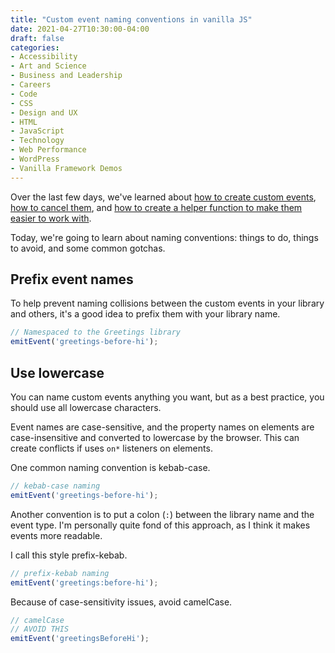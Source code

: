 ```yaml
---
title: "Custom event naming conventions in vanilla JS"
date: 2021-04-27T10:30:00-04:00
draft: false
categories:
- Accessibility
- Art and Science
- Business and Leadership
- Careers
- Code
- CSS
- Design and UX
- HTML
- JavaScript
- Technology
- Web Performance
- WordPress
- Vanilla Framework Demos
---
```


Over the last few days, we've learned about [how to create custom events](/custom-events-in-vanilla-js/), [how to cancel them](/canceling-custom-events-with-vanilla-js/), and [how to create a helper function to make them easier to work with](/a-custom-event-helper-function/).

Today, we're going to learn about naming conventions: things to do, things to avoid, and some common gotchas.

## Prefix event names

To help prevent naming collisions between the custom events in your library and others, it's a good idea to prefix them with your library name.

```javascript
// Namespaced to the Greetings library
emitEvent('greetings-before-hi');
```

## Use lowercase

You can name custom events anything you want, but as a best practice, you should use all lowercase characters.

Event names are case-sensitive, and the property names on elements are case-insensitive and converted to lowercase by the browser. This can create conflicts if uses `on*` listeners on elements.

One common naming convention is kebab-case.

```javascript
// kebab-case naming
emitEvent('greetings-before-hi');
```

Another convention is to put a colon (`:`) between the library name and the event type. I'm personally quite fond of this approach, as I think it makes events more readable.

I call this style prefix-kebab.

```javascript
// prefix-kebab naming
emitEvent('greetings:before-hi');
```

Because of case-sensitivity issues, avoid camelCase.

```javascript
// camelCase
// AVOID THIS
emitEvent('greetingsBeforeHi');
```